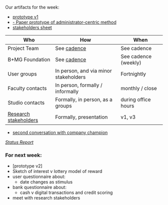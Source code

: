 Our artifacts for the week:

- [prototype v1](https://marvelapp.com/i19c9a/screen/15389712)
- [- Paper prototype of administrator-centric method](https://github.com/Cash-Economy/BMGF/tree/master/Artifacts/elements/Paper-sketches)
- [stakeholders sheet](https://github.com/Cash-Economy/BMGF/blob/master/process/Stakeholders.md)

| Who 					        | How 				        		            	| When		             |
| ----------------------|---------------------------------------|--------------------- |
| Project Team			    | See [cadence](https://github.com/Cash-Economy/BMGF/blob/master/process/Weekly%20development%20process.md)	             	| See cadence	      	 |
| B+MG Foundation		   	| See [cadence](https://github.com/Cash-Economy/BMGF/blob/master/process/Weekly%20development%20process.md)		            | See cadence (weekly) |
| User groups		    		| In person, and via minor stakeholders | Fortnightly          |
| Faculty contacts	  	| In person, formally / informally    	| monthly / close	     |
| Studio contacts		  	| Formally, in person, as a groups 	    | during office hours  |
| [Research stakeholders](https://github.com/Cash-Economy/BMGF/blob/master/process/Stakeholders.md)	| Formally, presentation		          	| v1, v3               |
- [second conversation with company champion](https://github.com/Cash-Economy/BMGF/blob/master/research/External%20meeting%20log.md)




*[Status Report](link.com)*

### For next week:
- [prototype v2]
- Sketch of interest v lottery model of reward
- user questionnaire about:
    - date changes as stimulus
- bank questionnaire about:
    - cash v digital transactions and credit scoring
- meet with research stakeholders

